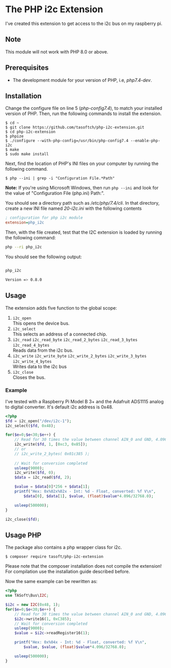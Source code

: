 # The PHP i2c Extension

I've created this extension to get access to the i2c bus on my raspberry pi.

## Note

This module will not work with PHP 8.0 or above.

## Prerequisites

- The development module for your version of PHP, i.e, _php7.4-dev_.

## Installation

Change the configure file on line 5 (_php-config7.4_), to match your installed version of PHP.
Then, run the following commands to install the extension.

```bin
$ cd ~
$ git clone https://github.com/tasoftch/php-i2c-extension.git
$ cd php-i2c-extension
$ phpize
$ ./configure --with-php-config=/usr/bin/php-config7.4 --enable-php-i2c
$ make
$ sudo make install
```

Next, find the location of PHP's INI files on your computer by running the following command.

```bin
$ php --ini | grep -i "Configuration File.*Path"
```

**Note:** If you're using Microsoft Windows, then run `php --ini` and look for the value of "Configuration File (php.ini) Path:".

You should see a directory path such as _/etc/php/7.4/cli_.
In that directory, create a new INI file named _20-i2c.ini_ with the following contents

```ini
; configuration for php i2c module
extension=php_i2c
```

Then, with the file created, test that the I2C extension is loaded by running the following command:

```bash
php --ri php_i2c
```

You should see the following output:

```bash

php_i2c

Version => 0.8.0
```

## Usage

The extension adds five function to the global scope:
1. ```i2c_open```  
    This opens the device bus.
1. ```i2c_select```  
    This selects an address of a connected chip.
1. ```i2c_read``` ```i2c_read_byte``` ```i2c_read_2_bytes``` ```i2c_read_3_bytes``` ```i2c_read_4_bytes```      
    Reads data from the i2c bus.
1. ```i2c_write``` ```i2c_write_byte``` ```i2c_write_2_bytes``` ```i2c_write_3_bytes``` ```i2c_write_4_bytes```  
   Writes data to the i2c bus
1. ```i2c_close```  
    Closes the bus.
    
### Example

I've tested with a Raspberry Pi Model B 3+ and the Adafruit ADS1115 analog to digital converter.
It's default i2c address is 0x48.

```php
<?php
$fd = i2c_open("/dev/i2c-1");
i2c_select($fd, 0x48);

for($e=0;$e<30;$e++) {
    // Read for 30 times the value between channel AIN_0 and GND, 4.096 V, 128 samples/s
    i2c_write($fd, 1, [0xc3, 0x85]);
    // or
    // i2c_write_2_bytes( 0x01c385 );
    
    // Wait for conversion completed
    usleep(9000);
    i2c_write($fd, 0);
    $data = i2c_read($fd, 2);

    $value = $data[0]*256 + $data[1];
    printf("Hex: 0x%02x%02x - Int: %d - Float, converted: %f V\n",
        $data[0], $data[1], $value, (float)$value*4.096/32768.0);

    usleep(500000);
}

i2c_close($fd);
```

## Usage PHP

The package also contains a php wrapper class for i2c.

```bin
$ composer require tasoft/php-i2c-extension
```

Please note that the composer installation does not compile the extension!
For compilation use the installation guide described before.

Now the same example can be rewritten as:

```php
<?php
use TASoft\Bus\I2C;

$i2c = new I2C(0x48, 1);
for($e=0;$e<30;$e++) {
    // Read for 30 times the value between channel AIN_0 and GND, 4.096 V, 128 samples/s
    $i2c->write16(1, 0xC385);
    // Wait for conversion completed
    usleep(9000);
    $value = $i2c->readRegister16(1);

    printf("Hex: 0x%04x - Int: %d - Float, converted: %f V\n",
        $value, $value, (float)$value*4.096/32768.0);

    usleep(500000);
}
```
